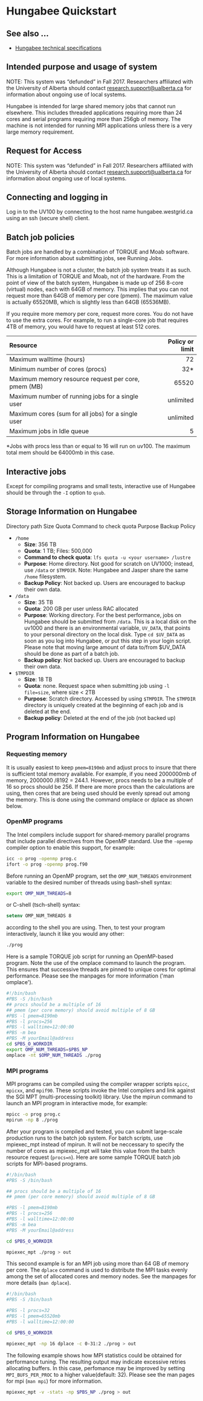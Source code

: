 # Hungabee Quickstart

## See also ...

* [Hungabee technical specifications](technical.md)

## Intended purpose and usage of system
NOTE: This system was “defunded” in Fall 2017. Researchers affiliated with the University of Alberta should contact research.support@ualberta.ca for information about ongoing use of local systems.

Hungabee is intended for large shared memory jobs that cannot run elsewhere. This includes threaded applications requiring more than 24 cores and serial programs requiring more than 256gb of memory. The machine is not intended for running MPI applications unless there is a very large memory requirement.

## Request for Access
NOTE: This system was “defunded” in Fall 2017. Researchers affiliated with the University of Alberta should contact research.support@ualberta.ca for information about ongoing use of local systems.

## Connecting and logging in
Log in to the UV100 by connecting to the host name hungabee.westgrid.ca using an ssh (secure shell) client.

## Batch job policies
Batch jobs are handled by a combination of TORQUE and Moab software. For more information about submitting jobs, see Running Jobs.

Although Hungabee is not a cluster, the batch job system treats it as such. This is a limitation of TORQUE and Moab, not of the hardware. From the point of view of the batch system, Hungabee is made up of 256 8-core (virtual) nodes, each with 64GB of memory. This implies that you can not request more than 64GB of memory per core (pmem). The maximum value is actually 65520MB, which is slightly less than 64GB (65536MB).

If you require more memory per core, request more cores. You do not have to use the extra cores. For example, to run a single-core job that requires 4TB of memory, you would have to request at least 512 cores.

| Resource                                            | Policy or limit |
| :-------------------------------------------------- | --------------: |
| Maximum walltime (hours)                            | 72              |
| Minimum number of cores (procs)                     | 32*             |
| Maximum memory resource request per core, pmem (MB) | 65520           |
| Maximum number of running jobs for a single user    | unlimited       |
| Maximum cores (sum for all jobs) for a single user  | unlimited       |
| Maximum jobs in Idle queue                          |         5       |
 

*Jobs with procs less than or equal to 16 will run on uv100. The maximum total mem should be 64000mb in this case.

## Interactive jobs

Except for compiling programs and small tests, interactive use of Hungabee should be through the `-I` option to `qsub`.

## Storage Information on Hungabee

Directory path	Size	Quota	Command to check quota	Purpose	Backup Policy


* `/home`
  * **Size**: 356 TB
  * **Quota**: 1 TB; Files: 500,000
  * **Command to check quota**: `lfs quota -u <your username> /lustre`
  * **Purpose**: Home directory.  Not good for scratch on UV1000; instead, use `/data` or `$TMPDIR`.
    Note: Hungabee and Jasper share the same `/home` filesystem.
  * **Backup Policy**: Not backed up.  Users are encouraged to backup their own data.
* `/data`
  * **Size**: 35 TB
  * **Quota**: 200 GB per user unless RAC allocated
  * **Purpose**: Working directory.
     For the best performance, jobs on Hungabee should be submitted from `/data`.
     This is a local disk on the uv1000 and there is an environmental variable, `UV_DATA`,
     that points to your personal directory on the local disk. Type
     `cd $UV_DATA`
     as soon as you log into Hungabee, or put this step in your login script.
     Please note that moving large amount of data to/from $UV_DATA should be done as part of a batch job.
  * **Backup policy**: Not backed up.
    Users are encouraged to backup their own data.
* `$TMPDIR`
  * **Size**: 18 TB
  * **Quota**: none. Request space when submitting job using `-l file=size`, where size < 2TB
  * **Purpose**: Scratch directory. Accessed by using `$TMPDIR`. The `$TMPDIR` directory is uniquely created at the beginning of each job and is deleted at the end.
  * **Backup policy**: Deleted at the end of the job (not backed up)

## Program Information on Hungabee

### Requesting memory
It is usually easiest to keep `pmem=8190mb` and adjust procs to insure that there is sufficient total memory available. For example, if you need 2000000mb of memory, 2000000 /8192 = 244.1. However, procs needs to be a multiple of 16 so procs should be 256. If there are  more procs than the calculations are using, then cores that are being used should be evenly spread out among the memory. This is done using the command omplace or dplace as shown below.

### OpenMP programs
The Intel compilers include support for shared-memory parallel programs that include parallel directives from the OpenMP standard. Use the `-openmp` compiler option to enable this support, for example:

```bash
icc -o prog -openmp prog.c 
ifort -o prog -openmp prog.f90
```

Before running an OpenMP program, set the `OMP_NUM_THREADS` environment variable to the desired number of threads using bash-shell syntax:

```bash
export OMP_NUM_THREADS=8
```

or C-shell (tsch-shell) syntax:

```csh
setenv OMP_NUM_THREADS 8
```

according to the shell you are using. Then, to test your program interactively, launch it like you would any other:

```bash
./prog
```

Here is a sample TORQUE job script for running an OpenMP-based program. Note the use of the omplace command to launch the program. This ensures that successive threads are pinned to unique cores for optimal performance. Please see the manpages for more information ('man omplace').

```bash
#!/bin/bash 
#PBS -S /bin/bash 
## procs should be a multiple of 16 
## pmem (per core memory) should avoid multiple of 8 GB 
#PBS -l pmem=8190mb 
#PBS -l procs=256 
#PBS -l walltime=12:00:00 
#PBS -m bea 
#PBS -M yourEmail@address 
cd $PBS_O_WORKDIR 
export OMP_NUM_THREADS=$PBS_NP 
omplace -nt $OMP_NUM_THREADS ./prog
```

### MPI programs
MPI programs can be compiled using the compiler wrapper scripts `mpicc`, `mpicxx`, and `mpif90`. These scripts invoke the Intel compilers and link against the SGI MPT (multi-processing toolkit) library. Use the mpirun command to launch an MPI program in interactive mode, for example:

```bash
mpicc -o prog prog.c 
mpirun -np 8 ./prog
```

After your program is compiled and tested, you can submit large-scale production runs to the batch job system. For batch scripts, use mpiexec_mpt instead of mpirun. It will not be neccessary to specify the number of cores as mpiexec_mpt will take this value from the batch resource request (`procs=n`). Here are some sample TORQUE batch job scripts for MPI-based programs.

```bash
#!/bin/bash 
#PBS -S /bin/bash

## procs should be a multiple of 16 
## pmem (per core memory) should avoid multiple of 8 GB

#PBS -l pmem=8190mb 
#PBS -l procs=256 
#PBS -l walltime=12:00:00 
#PBS -m bea 
#PBS -M yourEmail@address

cd $PBS_O_WORKDIR

mpiexec_mpt ./prog > out
```

This second example is for an MPI job using more than 64 GB of memory per core. The `dplace` command is used to distribute the MPI tasks evenly among the set of allocated cores and memory nodes. See the manpages for more details (`man dplace`).

```bash
#!/bin/bash 
#PBS -S /bin/bash

#PBS -l procs=32 
#PBS -l pmem=65520mb 
#PBS -l walltime=12:00:00

cd $PBS_O_WORKDIR

mpiexec_mpt -np 16 dplace -c 0-31:2 ./prog > out
```

The following example shows how MPI statistics could be obtained for performance tuning. The resulting output may indicate excessive retries allocating buffers. In this case, perfomance may be improved by setting `MPI_BUFS_PER_PROC` to a higher value(default: 32). Please see the man pages for mpi (`man mpi`) for more information.

```bash
mpiexec_mpt -v -stats -np $PBS_NP ./prog > out
```

